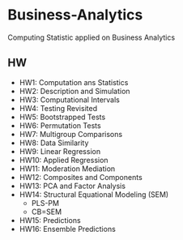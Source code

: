 # Business-Analytics
Computing Statistic applied on Business Analytics

## HW
- HW1: Computation ans Statistics
- HW2: Description and Simulation
- HW3: Computational Intervals
- HW4: Testing Revisited
- HW5: Bootstrapped Tests
- HW6: Permutation Tests
- HW7: Multigroup Comparisons
- HW8: Data Similarity
- HW9: Linear Regression
- HW10: Applied Regression
- HW11: Moderation Mediation
- HW12: Composites and Components
- HW13: PCA and Factor Analysis
- HW14: Structural Equational Modeling (SEM)
  - PLS-PM
  - CB=SEM
- HW15: Predictions
- HW16: Ensemble Predictions
